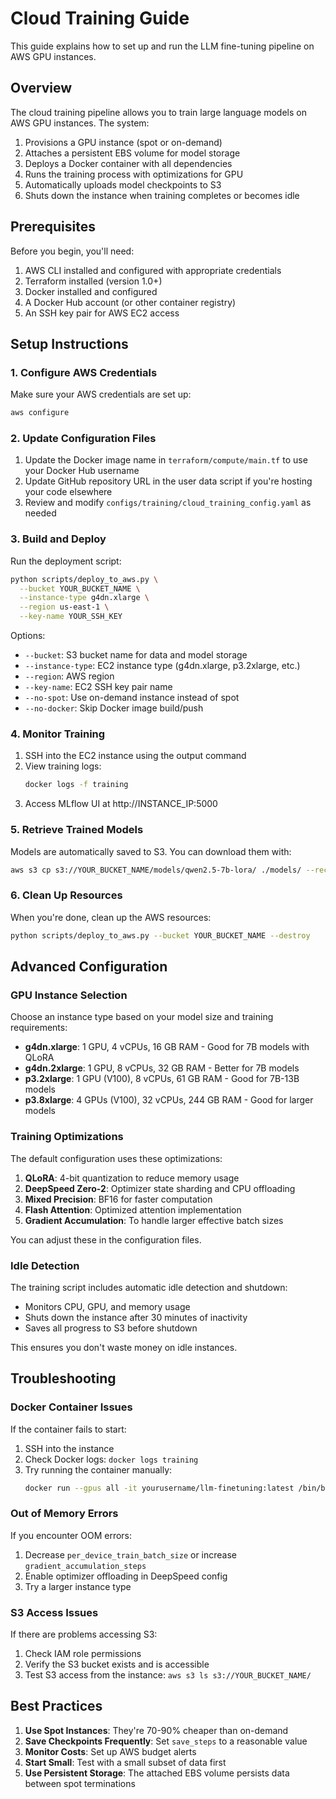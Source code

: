 # Cloud Training Guide

This guide explains how to set up and run the LLM fine-tuning pipeline on AWS GPU instances.

## Overview

The cloud training pipeline allows you to train large language models on AWS GPU instances. The system:

1. Provisions a GPU instance (spot or on-demand)
2. Attaches a persistent EBS volume for model storage
3. Deploys a Docker container with all dependencies
4. Runs the training process with optimizations for GPU
5. Automatically uploads model checkpoints to S3
6. Shuts down the instance when training completes or becomes idle

## Prerequisites

Before you begin, you'll need:

1. AWS CLI installed and configured with appropriate credentials
2. Terraform installed (version 1.0+)
3. Docker installed and configured
4. A Docker Hub account (or other container registry)
5. An SSH key pair for AWS EC2 access

## Setup Instructions

### 1. Configure AWS Credentials

Make sure your AWS credentials are set up:

```bash
aws configure
```

### 2. Update Configuration Files

1. Update the Docker image name in `terraform/compute/main.tf` to use your Docker Hub username
2. Update GitHub repository URL in the user data script if you're hosting your code elsewhere
3. Review and modify `configs/training/cloud_training_config.yaml` as needed

### 3. Build and Deploy

Run the deployment script:

```bash
python scripts/deploy_to_aws.py \
  --bucket YOUR_BUCKET_NAME \
  --instance-type g4dn.xlarge \
  --region us-east-1 \
  --key-name YOUR_SSH_KEY
```

Options:
- `--bucket`: S3 bucket name for data and model storage
- `--instance-type`: EC2 instance type (g4dn.xlarge, p3.2xlarge, etc.)
- `--region`: AWS region
- `--key-name`: EC2 SSH key pair name
- `--no-spot`: Use on-demand instance instead of spot
- `--no-docker`: Skip Docker image build/push

### 4. Monitor Training

1. SSH into the EC2 instance using the output command
2. View training logs:
   ```bash
   docker logs -f training
   ```
3. Access MLflow UI at http://INSTANCE_IP:5000

### 5. Retrieve Trained Models

Models are automatically saved to S3. You can download them with:

```bash
aws s3 cp s3://YOUR_BUCKET_NAME/models/qwen2.5-7b-lora/ ./models/ --recursive
```

### 6. Clean Up Resources

When you're done, clean up the AWS resources:

```bash
python scripts/deploy_to_aws.py --bucket YOUR_BUCKET_NAME --destroy
```

## Advanced Configuration

### GPU Instance Selection

Choose an instance type based on your model size and training requirements:

- **g4dn.xlarge**: 1 GPU, 4 vCPUs, 16 GB RAM - Good for 7B models with QLoRA
- **g4dn.2xlarge**: 1 GPU, 8 vCPUs, 32 GB RAM - Better for 7B models
- **p3.2xlarge**: 1 GPU (V100), 8 vCPUs, 61 GB RAM - Good for 7B-13B models
- **p3.8xlarge**: 4 GPUs (V100), 32 vCPUs, 244 GB RAM - Good for larger models

### Training Optimizations

The default configuration uses these optimizations:

1. **QLoRA**: 4-bit quantization to reduce memory usage
2. **DeepSpeed Zero-2**: Optimizer state sharding and CPU offloading
3. **Mixed Precision**: BF16 for faster computation
4. **Flash Attention**: Optimized attention implementation
5. **Gradient Accumulation**: To handle larger effective batch sizes

You can adjust these in the configuration files.

### Idle Detection

The training script includes automatic idle detection and shutdown:

- Monitors CPU, GPU, and memory usage
- Shuts down the instance after 30 minutes of inactivity
- Saves all progress to S3 before shutdown

This ensures you don't waste money on idle instances.

## Troubleshooting

### Docker Container Issues

If the container fails to start:

1. SSH into the instance
2. Check Docker logs: `docker logs training`
3. Try running the container manually:
   ```bash
   docker run --gpus all -it yourusername/llm-finetuning:latest /bin/bash
   ```

### Out of Memory Errors

If you encounter OOM errors:

1. Decrease `per_device_train_batch_size` or increase `gradient_accumulation_steps`
2. Enable optimizer offloading in DeepSpeed config
3. Try a larger instance type

### S3 Access Issues

If there are problems accessing S3:

1. Check IAM role permissions
2. Verify the S3 bucket exists and is accessible
3. Test S3 access from the instance: `aws s3 ls s3://YOUR_BUCKET_NAME/`

## Best Practices

1. **Use Spot Instances**: They're 70-90% cheaper than on-demand
2. **Save Checkpoints Frequently**: Set `save_steps` to a reasonable value
3. **Monitor Costs**: Set up AWS budget alerts
4. **Start Small**: Test with a small subset of data first
5. **Use Persistent Storage**: The attached EBS volume persists data between spot terminations
